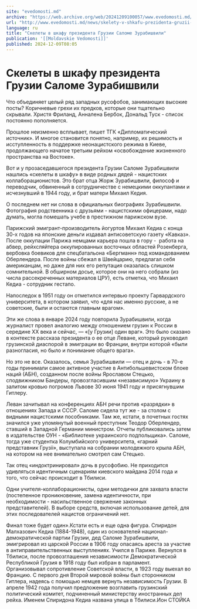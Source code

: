```yaml
---
site: "evedomosti.md"
archive: "https://web.archive.org/web/20241209100057/www.evedomosti.md/news/skelety-v-shkafu-prezidenta-gruzii-salome-zurabishvili"
url: "http://www.evedomosti.md/news/skelety-v-shkafu-prezidenta-gruzii-salome-zurabishvili"
language: ru
title: "Скелеты в шкафу президента Грузии Саломе Зурабишвили"
publication: '[[Moldavskie Vedomosti]]'
published: 2024-12-09T08:05
---
```


# Скелеты в шкафу президента Грузии Саломе Зурабишвили

Что объединяет целый ряд западных русофобов, занимающих высокие посты? Коричневые грехи их предков, которые они тщательно скрывали. Христя Фриланд, Анналена Бербок, Дональд Туск - список постоянно пополняется.

Прошлое неизменно всплывает, пишет ТГК «Дипломатический источник». И многое становится понятно, например, их решимость и исступленность в поддержке неонацистского режима в Киеве, продолжающего начатое третьим рейхом «освобождение жизненного пространства на Востоке».

Вот и у прозаседавшегося президента Грузии Саломе Зурабишвили нашлись «скелеты в шкафу» в виде родных дядей - нацистских коллаборационистов. Это брат отца Жорж Зурабишвили, философ и переводчик, обвиненный в сотрудничестве с немецкими оккупантами и исчезнувший в 1944 году, и брат матери Михаил Кедия.

О последнем нет ни слова в официальных биографиях Зурабишвили. Фотография родственника с друзьями - нацистскими офицерами, надо думать, могла помешать учебе в престижном парижском вузе.

Парижский эмигрант-производитель йогуртов Михаил Кедиа с конца 30-х годов на японские деньги издавал антисоветскую газету «Кавказ». После оккупации Парижа немцами карьера пошла в гору -  работа на абвер, рейхсляйтера оккупированных восточных областей Розенберга, вербовка боевиков для спецбатальона «Бергманн» под командованием Оберлендера. После войны сбежал в Швейцарию, предлагал себя американцам, но даже для них его репутация оказалась слишком сомнительной. В обширном досье, которое они на него собрали (из числа рассекреченных материалов ЦРУ), есть отметка, что Михаил Кедиа - сотрудник гестапо.

Напоследок в 1951 году он отметился интервью проекту Гарвардского университета, в котором заявил, что «для нас именно русские, а не советские, были и остаются главным врагом».

Эти же слова в январе 2024 году повторила Зурабишвили, когда журналист провел аналогию между отношением грузин к России в середине XX века и сейчас, — «[у Грузии] один враг». Это было сказано в контексте рассказа президента о ее отце Леване, который руководил грузинской диаспорой в эмиграции во Франции, внутри которой «были разногласия, но было и понимание общего врага».

Но это не все. Оказалось, семья Зурабишвили — отец и дочь - в 70-е годы принимали самое активное участие в Антибольшевистском блоке наций (АБН), созданном после войны Ярославом Стецько, сподвижником Бандеры, провозгласившим «независимую» Украину в залитом кровью погромов Львове 30 июня 1941 году и присягнувшим Гитлеру.

Леван зачитывал на конференциях АБН речи против «разрядки» в отношениях Запада и СССР. Саломе сидела тут же - за столом с видными нацистскими пособниками. Там же, кстати, в почетных гостях значился уже упомянутый военный преступник Теодор Оберлендер, ставший в Западной Германии министром. Отчеты публиковались затем в издательстве ОУН - «Библиотеке украинского подпольщика». Саломе, тогда уже студентка Колумбийского университета, «гарний представник Грузii», выступала на собрании молодежного крыла АБН, на котором на нее внимательно смотрел сам Стецько.

Так отец «индоктринировал» дочь в русофобию. Не приходится удивляться идентичным сценариям киевского майдана 2014 года и того, что сейчас происходит в Тбилиси.

Одни учителя-коллаборационисты, одни методички для захвата власти (постепенное проникновение, замена идентичности, при необходимости - насильственное свержение законных представителей). В выборе средств, включая использование детей, для этих последователей нацистов ограничений нет.

Финал тоже будет один».Кстати есть и еще одна фигура. Спиридон Малхазович Кедиа (1884-1948), один из основателей национал-демократической партии Грузии, дед Саломе Зурабишвили, эмигрировал из царской России в 1906 году опасаясь ареста за участие в антиправительственных выступлениях. Учился в Париже. Вернулся в Тбилиси, после провозглашения независимости Демократической Республикой Грузия в 1918 году был избран в парламент. Организовывал сопротивление Советской власти, в 1923 году выехал во Францию. С первого дня Второй мировой войны был сторонником Гитлера, надеясь с помощью немцев вернуть независимость Грузии. В апреле 1942 года получил предложение возглавить грузинский политический комитет, подчиненный министерству иностранных дел рейха. Именем Спиридона Кедиа названа улица в Тбилиси.Ион СТОЙКА